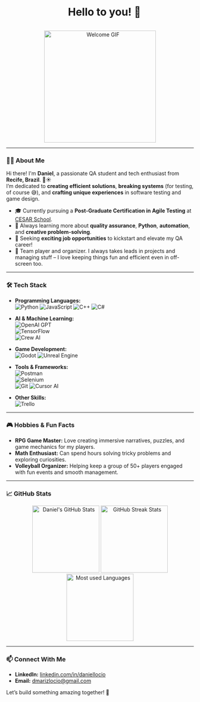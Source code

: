 <div id="user-content-toc">
  <ul align="center">
    <summary><h1 style="display: inline-block">Hello to you! 👋</h1></summary>
  </ul>
</div>

<p align="center">
  <img src="https://media.giphy.com/media/3o7aCTfyhYawdOXcFW/giphy.gif" alt="Welcome GIF" width="300"/>
</p>

---

### 🧑‍💻 About Me

Hi there! I'm **Daniel**, a passionate QA student and tech enthusiast from **Recife, Brazil**. 🌴☀️  
I’m dedicated to **creating efficient solutions**, **breaking systems** (for testing, of course 😅), and **crafting unique experiences** in software testing and game design.  

- 🎓 Currently pursuing a **Post-Graduate Certification in Agile Testing** at [CESAR School](https://www.cesar.school/).  
- 🌱 Always learning more about **quality assurance**, **Python**, **automation**, and **creative problem-solving**.  
- 🔭 Seeking **exciting job opportunities** to kickstart and elevate my QA career!  
- 🏐 Team player and organizer. I always takes leads in projects and managing stuff – I love keeping things fun and efficient even in off-screen too.


---

### 🛠️ Tech Stack

- **Programming Languages:**  
  ![Python](https://img.shields.io/badge/Python-3776AB?style=for-the-badge&logo=python&logoColor=white) ![JavaScript](https://img.shields.io/badge/JavaScript-F7DF1E?style=for-the-badge&logo=javascript&logoColor=black) ![C++](https://img.shields.io/badge/C++-00599C?style=for-the-badge&logo=cplusplus&logoColor=white) ![C#](https://img.shields.io/badge/C%23-239120?style=for-the-badge&logo=csharp&logoColor=white)  


- **AI & Machine Learning:**  
  ![OpenAI GPT](https://img.shields.io/badge/OpenAI_GPT-412991?style=for-the-badge&logo=openai&logoColor=white)  
  ![TensorFlow](https://img.shields.io/badge/TensorFlow-FF6F00?style=for-the-badge&logo=tensorflow&logoColor=white)  
  ![Crew AI](https://img.shields.io/badge/Crew%20AI-FF5733?style=for-the-badge&logo=data:image/svg+xml;base64,BASE64_ENCODED_SVG)

- **Game Development:**  
  ![Godot](https://img.shields.io/badge/Godot-478CBF?style=for-the-badge&logo=godot-engine&logoColor=white) ![Unreal Engine](https://img.shields.io/badge/Unreal-0E1128?style=for-the-badge&logo=unreal-engine&logoColor=white)  

- **Tools & Frameworks:**  
  ![Postman](https://img.shields.io/badge/Postman-FF6C37?style=for-the-badge&logo=postman&logoColor=white)  
  ![Selenium](https://img.shields.io/badge/Selenium-43B02A?style=for-the-badge&logo=selenium&logoColor=white)  
  ![Git](https://img.shields.io/badge/Git-F05032?style=for-the-badge&logo=git&logoColor=white)
  ![Cursor AI](https://img.shields.io/badge/Cursor%20AI-FFD700?style=for-the-badge&logo=cursor&logoColor=black)

- **Other Skills:**  
  ![Trello](https://img.shields.io/badge/Trello-0052CC?style=for-the-badge&logo=trello&logoColor=white) 
---

### 🎮 Hobbies & Fun Facts

- **RPG Game Master:** Love creating immersive narratives, puzzles, and game mechanics for my players.  
- **Math Enthusiast:** Can spend hours solving tricky problems and exploring curiosities.  
- **Volleyball Organizer:** Helping keep a group of 50+ players engaged with fun events and smooth management.  

---

### 📈 GitHub Stats

<p align="center">
  <img src="https://github-readme-stats.vercel.app/api?username=DMariz&show_icons=true&theme=tokyonight" alt="Daniel's GitHub Stats" height="180"/>
  <img src="https://github-readme-streak-stats.herokuapp.com/?user=DMariz&theme=tokyonight" alt="GitHub Streak Stats" height="180"/>
  <img src="https://github-readme-stats.vercel.app/api/top-langs/?username=DMariz&layout=compact&theme=tokyonight" alt="Most used Languages" height="180"/>
</p>

---

### 📫 Connect With Me

- **LinkedIn:** [linkedin.com/in/daniellocio](https://www.linkedin.com/in/daniellocio/) 
- **Email:** [dmarizlocio@gmail.com](mailto:dmarizlocoi@gmail.com)  

Let’s build something amazing together! 🚀
